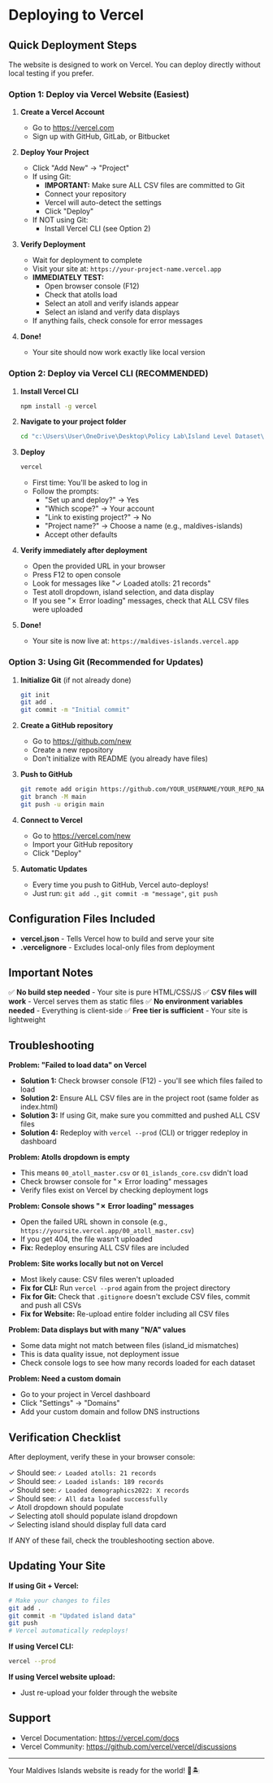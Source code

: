 # Deploying to Vercel

## Quick Deployment Steps

The website is designed to work on Vercel. You can deploy directly without local testing if you prefer.

### Option 1: Deploy via Vercel Website (Easiest)

1. **Create a Vercel Account**
   - Go to https://vercel.com
   - Sign up with GitHub, GitLab, or Bitbucket

2. **Deploy Your Project**
   - Click "Add New" → "Project"
   - If using Git:
     - **IMPORTANT:** Make sure ALL CSV files are committed to Git
     - Connect your repository
     - Vercel will auto-detect the settings
     - Click "Deploy"
   - If NOT using Git:
     - Install Vercel CLI (see Option 2)

3. **Verify Deployment**
   - Wait for deployment to complete
   - Visit your site at: `https://your-project-name.vercel.app`
   - **IMMEDIATELY TEST:**
     - Open browser console (F12)
     - Check that atolls load
     - Select an atoll and verify islands appear
     - Select an island and verify data displays
   - If anything fails, check console for error messages

4. **Done!**
   - Your site should now work exactly like local version

### Option 2: Deploy via Vercel CLI (RECOMMENDED)

1. **Install Vercel CLI**
   ```bash
   npm install -g vercel
   ```

2. **Navigate to your project folder**
   ```bash
   cd "c:\Users\User\OneDrive\Desktop\Policy Lab\Island Level Dataset\cards website"
   ```

3. **Deploy**
   ```bash
   vercel
   ```
   - First time: You'll be asked to log in
   - Follow the prompts:
     - "Set up and deploy?" → Yes
     - "Which scope?" → Your account
     - "Link to existing project?" → No
     - "Project name?" → Choose a name (e.g., maldives-islands)
     - Accept other defaults
   
4. **Verify immediately after deployment**
   - Open the provided URL in your browser
   - Press F12 to open console
   - Look for messages like "✓ Loaded atolls: 21 records"
   - Test atoll dropdown, island selection, and data display
   - If you see "✗ Error loading" messages, check that ALL CSV files were uploaded

5. **Done!**
   - Your site is now live at: `https://maldives-islands.vercel.app`

### Option 3: Using Git (Recommended for Updates)

1. **Initialize Git** (if not already done)
   ```bash
   git init
   git add .
   git commit -m "Initial commit"
   ```

2. **Create a GitHub repository**
   - Go to https://github.com/new
   - Create a new repository
   - Don't initialize with README (you already have files)

3. **Push to GitHub**
   ```bash
   git remote add origin https://github.com/YOUR_USERNAME/YOUR_REPO_NAME.git
   git branch -M main
   git push -u origin main
   ```

4. **Connect to Vercel**
   - Go to https://vercel.com/new
   - Import your GitHub repository
   - Click "Deploy"

5. **Automatic Updates**
   - Every time you push to GitHub, Vercel auto-deploys!
   - Just run: `git add .`, `git commit -m "message"`, `git push`

## Configuration Files Included

- **vercel.json** - Tells Vercel how to build and serve your site
- **.vercelignore** - Excludes local-only files from deployment

## Important Notes

✅ **No build step needed** - Your site is pure HTML/CSS/JS
✅ **CSV files will work** - Vercel serves them as static files
✅ **No environment variables needed** - Everything is client-side
✅ **Free tier is sufficient** - Your site is lightweight

## Troubleshooting

**Problem: "Failed to load data" on Vercel**
- **Solution 1:** Check browser console (F12) - you'll see which files failed to load
- **Solution 2:** Ensure ALL CSV files are in the project root (same folder as index.html)
- **Solution 3:** If using Git, make sure you committed and pushed ALL CSV files
- **Solution 4:** Redeploy with `vercel --prod` (CLI) or trigger redeploy in dashboard

**Problem: Atolls dropdown is empty**
- This means `00_atoll_master.csv` or `01_islands_core.csv` didn't load
- Check browser console for "✗ Error loading" messages
- Verify files exist on Vercel by checking deployment logs

**Problem: Console shows "✗ Error loading" messages**
- Open the failed URL shown in console (e.g., `https://yoursite.vercel.app/00_atoll_master.csv`)
- If you get 404, the file wasn't uploaded
- **Fix:** Redeploy ensuring ALL CSV files are included

**Problem: Site works locally but not on Vercel**
- Most likely cause: CSV files weren't uploaded
- **Fix for CLI:** Run `vercel --prod` again from the project directory
- **Fix for Git:** Check that `.gitignore` doesn't exclude CSV files, commit and push all CSVs
- **Fix for Website:** Re-upload entire folder including all CSV files

**Problem: Data displays but with many "N/A" values**
- Some data might not match between files (island_id mismatches)
- This is data quality issue, not deployment issue
- Check console logs to see how many records loaded for each dataset

**Problem: Need a custom domain**
- Go to your project in Vercel dashboard
- Click "Settings" → "Domains"
- Add your custom domain and follow DNS instructions

## Verification Checklist

After deployment, verify these in your browser console:

✓ Should see: `✓ Loaded atolls: 21 records`  
✓ Should see: `✓ Loaded islands: 189 records`  
✓ Should see: `✓ Loaded demographics2022: X records`  
✓ Should see: `✓ All data loaded successfully`  
✓ Atoll dropdown should populate  
✓ Selecting atoll should populate island dropdown  
✓ Selecting island should display full data card  

If ANY of these fail, check the troubleshooting section above.

## Updating Your Site

**If using Git + Vercel:**
```bash
# Make your changes to files
git add .
git commit -m "Updated island data"
git push
# Vercel automatically redeploys!
```

**If using Vercel CLI:**
```bash
vercel --prod
```

**If using Vercel website upload:**
- Just re-upload your folder through the website

## Support

- Vercel Documentation: https://vercel.com/docs
- Vercel Community: https://github.com/vercel/vercel/discussions

---

Your Maldives Islands website is ready for the world! 🌴🏝️

